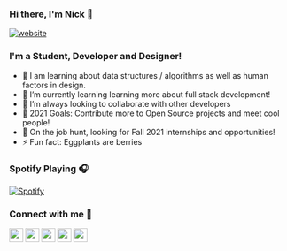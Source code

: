 ### Hi there, I'm Nick 👋

[![website](https://img.shields.io/website?down_color=lightgrey&down_message=down&label=nickng.tech&style=for-the-badge&up_color=brightgreen&up_message=up&url=https%3A%2F%2Fnickng.tech)](https://nickng.tech)

### I'm a Student, Developer and Designer!

- 🔭 I am learning about data structures / algorithms as well as human factors in design.
- 🌱 I’m currently learning learning more about full stack development!
- 👯 I’m always looking to collaborate with other developers 
- 🥅 2021 Goals: Contribute more to Open Source projects and meet cool people!
- 🏦 On the job hunt, looking for Fall 2021 internships and opportunities!
- ⚡ Fun fact: Eggplants are berries

### Spotify Playing 🎧

[![Spotify](https://githubreadme-sigma.vercel.app/api/spotify)](https://open.spotify.com/user/nick.ng9)


### Connect with me 🤝
[<img src="https://img.shields.io/badge/LinkedIn-2867B2?style=flat-square&logo=linkedin&labelColor=2867B2" height="25" />](https://www.linkedin.com/in/nicholas-ng1) [<img src="https://img.shields.io/badge/Email-BB001B?style=flat-square&logo=gmail&labelColor=BB001B&logoColor=white" height="25" />](n25ng@uwaterloo.ca) [<img src="https://img.shields.io/badge/Devpost-0d788c?style=flat-square&logo=dev.to&labelColor=0d788c&logoColor=white" height="25" />](https://devpost.com/nickng9) [<img src="https://img.shields.io/badge/Instagram-dd2a7b?style=flat-square&logo=instagram&labelColor=dd2a7b&logoColor=white" height="25" />](https://www.instagram.com/nick.ng9/) [<img src="https://img.shields.io/badge/Facebook-4267B2?style=flat-square&logo=facebook&labelColor=4267B2&logoColor=white" height="25" />](https://www.facebook.com/nick.michael.5680/)

<br />



